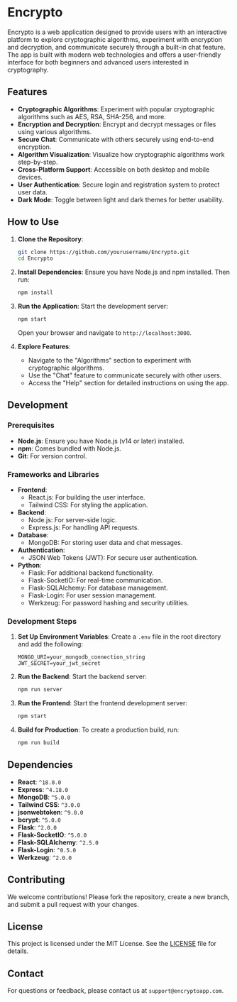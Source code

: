 # Encrypto

Encrypto is a web application designed to provide users with an interactive platform to explore cryptographic algorithms, experiment with encryption and decryption, and communicate securely through a built-in chat feature. The app is built with modern web technologies and offers a user-friendly interface for both beginners and advanced users interested in cryptography.

## Features

- **Cryptographic Algorithms**: Experiment with popular cryptographic algorithms such as AES, RSA, SHA-256, and more.
- **Encryption and Decryption**: Encrypt and decrypt messages or files using various algorithms.
- **Secure Chat**: Communicate with others securely using end-to-end encryption.
- **Algorithm Visualization**: Visualize how cryptographic algorithms work step-by-step.
- **Cross-Platform Support**: Accessible on both desktop and mobile devices.
- **User Authentication**: Secure login and registration system to protect user data.
- **Dark Mode**: Toggle between light and dark themes for better usability.

## How to Use

1. **Clone the Repository**:
    ```bash
    git clone https://github.com/yourusername/Encrypto.git
    cd Encrypto
    ```

2. **Install Dependencies**:
    Ensure you have Node.js and npm installed. Then run:
    ```bash
    npm install
    ```

3. **Run the Application**:
    Start the development server:
    ```bash
    npm start
    ```
    Open your browser and navigate to `http://localhost:3000`.

4. **Explore Features**:
    - Navigate to the "Algorithms" section to experiment with cryptographic algorithms.
    - Use the "Chat" feature to communicate securely with other users.
    - Access the "Help" section for detailed instructions on using the app.

## Development

### Prerequisites

- **Node.js**: Ensure you have Node.js (v14 or later) installed.
- **npm**: Comes bundled with Node.js.
- **Git**: For version control.

### Frameworks and Libraries

- **Frontend**:
  - React.js: For building the user interface.
  - Tailwind CSS: For styling the application.
- **Backend**:
  - Node.js: For server-side logic.
  - Express.js: For handling API requests.
- **Database**:
  - MongoDB: For storing user data and chat messages.
- **Authentication**:
  - JSON Web Tokens (JWT): For secure user authentication.
- **Python**:
  - Flask: For additional backend functionality.
  - Flask-SocketIO: For real-time communication.
  - Flask-SQLAlchemy: For database management.
  - Flask-Login: For user session management.
  - Werkzeug: For password hashing and security utilities.

### Development Steps

1. **Set Up Environment Variables**:
    Create a `.env` file in the root directory and add the following:
    ```
    MONGO_URI=your_mongodb_connection_string
    JWT_SECRET=your_jwt_secret
    ```

2. **Run the Backend**:
    Start the backend server:
    ```bash
    npm run server
    ```

3. **Run the Frontend**:
    Start the frontend development server:
    ```bash
    npm start
    ```

4. **Build for Production**:
    To create a production build, run:
    ```bash
    npm run build
    ```

## Dependencies

- **React**: `^18.0.0`
- **Express**: `^4.18.0`
- **MongoDB**: `^5.0.0`
- **Tailwind CSS**: `^3.0.0`
- **jsonwebtoken**: `^9.0.0`
- **bcrypt**: `^5.0.0`
- **Flask**: `^2.0.0`
- **Flask-SocketIO**: `^5.0.0`
- **Flask-SQLAlchemy**: `^2.5.0`
- **Flask-Login**: `^0.5.0`
- **Werkzeug**: `^2.0.0`

## Contributing

We welcome contributions! Please fork the repository, create a new branch, and submit a pull request with your changes.

## License

This project is licensed under the MIT License. See the [LICENSE](LICENSE) file for details.

## Contact

For questions or feedback, please contact us at `support@encryptoapp.com`.
